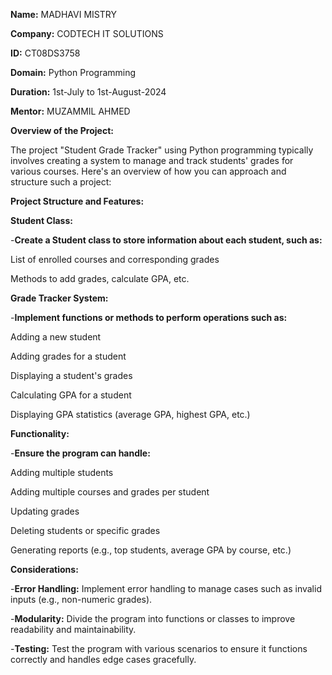 **Name:** MADHAVI MISTRY

**Company:** CODTECH IT SOLUTIONS

**ID:** CT08DS3758

**Domain:** Python Programming

**Duration:** 1st-July to 1st-August-2024

**Mentor:** MUZAMMIL AHMED


**Overview of the Project:**

The project "Student Grade Tracker" using Python programming typically involves creating a system to manage and track students' grades for various courses. Here's an overview of how you can approach and structure such a project:

**Project Structure and Features:**

**Student Class:**

-**Create a Student class to store information about each student, such as:**

List of enrolled courses and corresponding grades

Methods to add grades, calculate GPA, etc.  
    
**Grade Tracker System:**

-**Implement functions or methods to perform operations such as:**

Adding a new student

Adding grades for a student

Displaying a student's grades

Calculating GPA for a student

Displaying GPA statistics (average GPA, highest GPA, etc.)

**Functionality:**

-**Ensure the program can handle:**

Adding multiple students

Adding multiple courses and grades per student

Updating grades

Deleting students or specific grades

Generating reports (e.g., top students, average GPA by course, etc.)

**Considerations:**

-**Error Handling:** Implement error handling to manage cases such as invalid inputs (e.g., non-numeric grades).

-**Modularity:** Divide the program into functions or classes to improve readability and maintainability.

-**Testing:** Test the program with various scenarios to ensure it functions correctly and handles edge cases gracefully.

